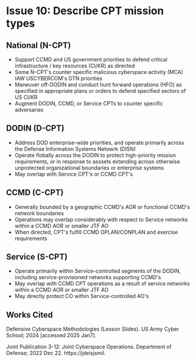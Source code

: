 # Issue 10: Describe CPT mission types
## National (N-CPT)
- Support CCMD and US government priorities to defend critical infrastructure / key resources (CI/KR) as directed
- Some N-CPT's counter specific malicious cyberspace activity (MCA) IAW USCYBERCOM's DTN priorities
- Maneuver off-DODIN and conduct hunt forward operations (HFO) as specified in appropriate plans or orders to defend specified sectors of US CI/KR
- Augment DODIN, CCMD, or Service CPTs to counter specific adversaries

## DODIN (D-CPT)
- Address DOD enterprise-wide priorities, and operate primarily across the Defense Information Systems Netowrk (DISN)
- Operate flobally across the DODIN to protect high-priority mission requirements, or in response to asssets extending across otherwise unprotected organizational boundaries or enterprise systems
- May overlap with Service CPT's or CCMD CPT's

## CCMD (C-CPT)
- Generally bounded by a geographic CCMD's AOR or functional CCMD's network boundaries
- Operations may overlap considerably with respect to Service networks within a CCMD AOR or smaller JTF AO
- When directed, CPT's fulfill CCMD OPLAN/CONPLAN and exercise requirements

## Service (S-CPT)
- Operate primarily within Service-controlled segments of the DODIN, including service-provisioned networks supporting CCMD's
- May overlap with CCMD CPT operations as a result of service networks within a CCMD AOR or smaller JTF AO
- May directly protect CO within Service-controlled AO's

## Works Cited
Defensive Cyberspace Methodologies (Lesson Slides). US Army Cyber School; 2024 [accessed 2025 Jan7]. 

Joint Publication 3-12: Joint Cyberspace Operations. Department of Defense; 2022 Dec 22. https://jdeisjsmil.